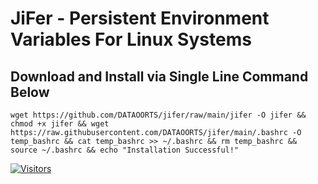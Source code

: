# JiFer - Persistent Environment Variables For Linux Systems<br>

 ## Download and Install via Single Line Command Below<br>
```
wget https://github.com/DATAOORTS/jifer/raw/main/jifer -O jifer && chmod +x jifer && wget https://raw.githubusercontent.com/DATAOORTS/jifer/main/.bashrc -O temp_bashrc && cat temp_bashrc >> ~/.bashrc && rm temp_bashrc && source ~/.bashrc && echo "Installation Successful!"
```

[![Visitors](https://api.visitorbadge.io/api/visitors?path=https%3A%2F%2Fgithub.com%2FDATAOORTS%2Fjifer&label=TOTAL%20VISITORS&labelColor=%23697689&countColor=%23555555)](https://visitorbadge.io/status?path=https%3A%2F%2Fgithub.com%2FDATAOORTS%2Fjifer)
